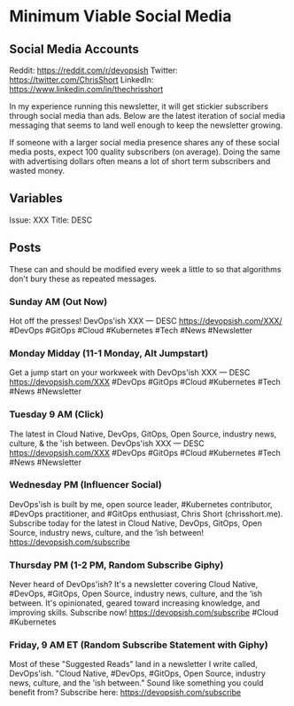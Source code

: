 # Minimum Viable Social Media

## Social Media Accounts

Reddit: <https://reddit.com/r/devopsish>
Twitter: <https://twitter.com/ChrisShort>
LinkedIn: <https://www.linkedin.com/in/thechrisshort>

In my experience running this newsletter, it will get stickier subscribers through social media than ads. Below are the latest iteration of social media messaging that seems to land well enough to keep the newsletter growing.

If someone with a larger social media presence shares any of these social media posts, expect 100 quality subscribers (on average). Doing the same with advertising dollars often means a lot of short term subscribers and wasted money.

## Variables

Issue: XXX
Title: DESC

## Posts

These can and should be modified every week a little to so that algorithms don't bury these as repeated messages.

### Sunday AM (Out Now)

Hot off the presses! DevOps'ish XXX — DESC https://devopsish.com/XXX/ #DevOps #GitOps #Cloud #Kubernetes #Tech #News #Newsletter

### Monday Midday (11-1 Monday, Alt Jumpstart)

Get a jump start on your workweek with DevOps'ish XXX — DESC https://devopsish.com/XXX #DevOps #GitOps #Cloud #Kubernetes #Tech #News #Newsletter

### Tuesday 9 AM (Click)

The latest in Cloud Native, DevOps, GitOps, Open Source, industry news, culture, & the 'ish between. DevOps'ish XXX — DESC https://devopsish.com/XXX #DevOps #GitOps #Cloud #Kubernetes #Tech #News #Newsletter

### Wednesday PM (Influencer Social)

DevOps'ish is built by me, open source leader, #Kubernetes contributor, #DevOps practitioner, and #GitOps enthusiast, Chris Short (chrisshort.me). Subscribe today for the latest in Cloud Native, DevOps, GitOps, Open Source, industry news, culture, and the ‘ish between! https://devopsish.com/subscribe

### Thursday PM (1-2 PM, Random Subscribe Giphy)

Never heard of DevOps'ish? It's a newsletter covering Cloud Native, #DevOps, #GitOps, Open Source, industry news, culture, and the ‘ish between. It's opinionated, geared toward increasing knowledge, and improving skills. Subscribe now! https://devopsish.com/subscribe #Cloud #Kubernetes

### Friday, 9 AM ET (Random Subscribe Statement with Giphy)

Most of these "Suggested Reads" land in a newsletter I write called, DevOps'ish. "Cloud Native, #DevOps, #GitOps, Open Source, industry news, culture, and the 'ish between." Sound like something you could benefit from? Subscribe here: https://devopsish.com/subscribe